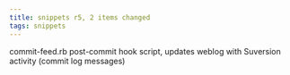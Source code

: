 ```yaml
---
title: snippets r5, 2 items changed
tags: snippets
---
```


commit-feed.rb post-commit hook script, updates weblog with Suversion activity (commit log messages)
